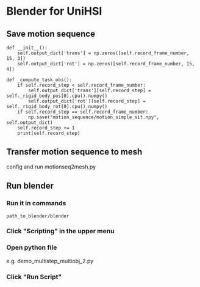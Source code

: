 # Blender for UniHSI

## Save motion sequence
```
def __init__():
    self.output_dict['trans'] = np.zeros([self.record_frame_number, 15, 3])
    self.output_dict['rot'] = np.zeros([self.record_frame_number, 15, 4])

def _compute_task_obs():
    if self.record_step < self.record_frame_number:
        self.output_dict['trans'][self.record_step] = self._rigid_body_pos[0].cpu().numpy()
        self.output_dict['rot'][self.record_step] = self._rigid_body_rot[0].cpu().numpy()
    if self.record_step == self.record_frame_number:
        np.save("motion_sequence/motion_simple_sit.npy", self.output_dict)
    self.record_step += 1
    print(self.record_step)
```

## Transfer motion sequence to mesh
config and run motionseq2mesh.py

## Run blender

### Run it in commands
```
path_to_blender/blender
```

### Click "Scripting" in the upper menu

### Open python file
e.g. demo_multistep_multiobj_2.py

### Click "Run Script"

